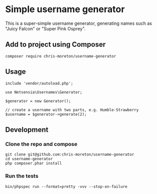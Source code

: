 # Simple username generator

This is a super-simple username generator, generating names such as "Juicy Falcon" or "Super Pink Osprey".

Add to project using Composer
-----------------------------

    composer require chris-moreton/username-generator
    
Usage
-----
    include 'vendor/autoload.php';

    use Netsensia\Usernames\Generator;
    
    $generator = new Generator();
    
    // create a username with two parts, e.g. Humble-Strawberry
    $username = $generator->generate(2);
    
Development
-----------

### Clone the repo and compose

    git clone git@github.com:chris-moreton/username-generator
    cd username-generator
    php composer.phar install

### Run the tests

    bin/phpspec run --format=pretty -vvv --stop-on-failure
